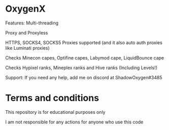 # OxygenX


Features:
Multi-threading

Proxy and Proxyless

HTTPS, SOCKS4, SOCKS5 Proxies supported (and it also auto auth proxies like Luminati proxies)

Checks Minecon capes, Optifine capes, Labymod cape, LiquidBounce cape

Checks Hypixel ranks, Mineplex ranks and Hive ranks (Including Levels!)


Support:
If you need any help, add me on discord at ShadowOxygen#3485


# Terms and conditions
This repository is for educational purposes only

I am not responsible for any actions for anyone who use this code
